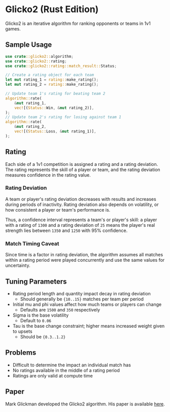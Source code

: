 # Glicko2 (Rust Edition)

Glicko2 is an iterative algorithm for ranking opponents or teams in 1v1 games.

## Sample Usage

```rust
use crate::glicko2::algorithm;
use crate::glicko2::rating;
use crate::glicko2::rating::match_result::Status;

// Create a rating object for each team
let mut rating_1 = rating::make_rating();
let mut rating_2 = rating::make_rating();

// Update team 1's rating for beating team 2
algorithm::rate(
    &mut rating_1,
    vec![(Status::Win, &mut rating_2)],
);
// Update team 2's rating for losing against team 1
algorithm::rate(
    &mut rating_2,
    vec![(Status::Loss, &mut rating_1)],
);
```

## Rating

Each side of a 1v1 competition is assigned a rating and a rating deviation. The rating represents the skill of a player or team, and the rating deviation measures confidence in the rating value.

### Rating Deviation

A team or player's rating deviation decreases with results and increases during periods of inactivity. Rating deviation also depends on volatility, or how consistent a player or team's performance is.

Thus, a confidence interval represents a team's or player's skill: a player with a rating of `1300` and a rating deviation of `25` means the player's real strength lies between `1350` and `1250` with 95% confidence.

### Match Timing Caveat

Since time is a factor in rating deviation, the algorithm assumes all matches within a rating period were played concurrently and use the same values for uncertainty.

## Tuning Parameters

- Rating period length and quantity impact decay in rating deviation
  - Should generally be `{10..15}` matches per team per period
- Initial mu and phi values affect how much teams or players can change
  - Defaults are `1500` and `350` respectively
- Sigma is the base volatility
  - Default to `0.06`
- Tau is the base change constraint; higher means increased weight given to upsets
  - Should be `{0.3..1.2}`

## Problems

- Difficult to determine the impact an individual match has
- No ratings available in the middle of a rating period
- Ratings are only valid at compute time

## Paper

Mark Glickman developed the Glicko2 algorithm. His paper is available [here](http://www.glicko.net/glicko/glicko2.pdf).

